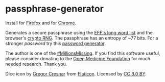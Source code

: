 # passphrase-generator

Install for [Firefox](https://addons.mozilla.org/en-US/firefox/addon/passphrase-generator)
and for [Chrome](https://chrome.google.com/webstore/detail/simple-passphrase-generat/iliehbhfgfbjllfhhbbceochgmkkhpcb).

Generates a secure passphrase using the [EFF's long word list](https://www.eff.org/deeplinks/2016/07/new-wordlists-random-passphrases)
and the browser's [crypto RNG](https://developer.mozilla.org/en-US/docs/Web/API/RandomSource/getRandomValues).
The passphrase has an entropy of ~77 bits.
For a stronger *password* try this [password generator](https://github.com/araemot/password-generator).

The author is one of the [#MillionsMissing](https://www.meaction.net).
If you find this software useful, please consider donating to the [Open Medicine Foundation](https://www.omf.ngo) for much needed research.
Thank you.

Dice icon by [Gregor Cresnar](https://www.flaticon.com/authors/gregor-cresnar)
from [Flaticon](https://www.flaticon.com).
Licensed by [CC 3.0 BY](https://creativecommons.org/licenses/by/3.0).

